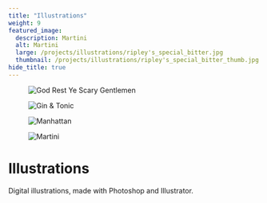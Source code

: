 ```yaml
---
title: "Illustrations"
weight: 9
featured_image:
  description: Martini
  alt: Martini
  large: /projects/illustrations/ripley's_special_bitter.jpg
  thumbnail: /projects/illustrations/ripley's_special_bitter_thumb.jpg
hide_title: true
---
```


<figure>
  <img src="{{ site.baseurl }}/images/projects/illustrations/GRYSG_poster.jpg" alt="God Rest Ye Scary Gentlemen">
</figure>

<figure>
  <img src="{{ site.baseurl }}/images/projects/illustrations/gin_tonic_revised.jpg" alt="Gin & Tonic">
</figure>

<figure>
  <img src="{{ site.baseurl }}/images/projects/illustrations/manhattan.jpg" alt="Manhattan">
</figure>

<figure>
  <img src="{{ site.baseurl }}/images/projects/illustrations/martini.jpg" alt="Martini">
</figure>

# Illustrations

Digital illustrations, made with Photoshop and Illustrator.